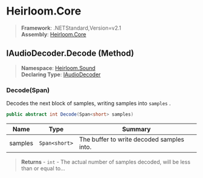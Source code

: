 # Heirloom.Core

> **Framework**: .NETStandard,Version=v2.1  
> **Assembly**: [Heirloom.Core][0]

## IAudioDecoder.Decode (Method)

> **Namespace**: [Heirloom.Sound][0]  
> **Declaring Type**: [IAudioDecoder][1]

### Decode(Span<short>)

Decodes the next block of samples, writing samples into `samples` .

```cs
public abstract int Decode(Span<short> samples)
```

| Name    | Type          | Summary                                   |
|---------|---------------|-------------------------------------------|
| samples | `Span<short>` | The buffer to write decoded samples into. |

> **Returns** - `int` - The actual number of samples decoded, will be less than or equal to...

[0]: ../../../Heirloom.Core.md
[1]: ../IAudioDecoder.md
